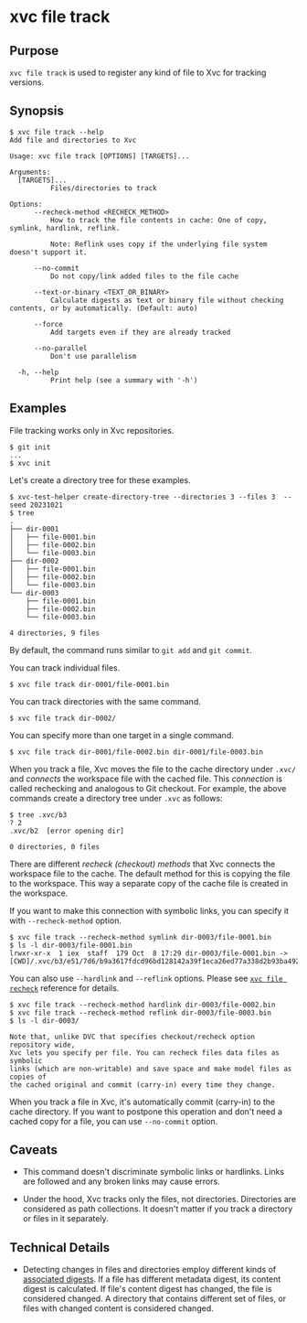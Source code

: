 # xvc file track

## Purpose

`xvc file track` is used to register any kind of file to Xvc for tracking versions.

## Synopsis 

```console
$ xvc file track --help
Add file and directories to Xvc

Usage: xvc file track [OPTIONS] [TARGETS]...

Arguments:
  [TARGETS]...
          Files/directories to track

Options:
      --recheck-method <RECHECK_METHOD>
          How to track the file contents in cache: One of copy, symlink, hardlink, reflink.
          
          Note: Reflink uses copy if the underlying file system doesn't support it.

      --no-commit
          Do not copy/link added files to the file cache

      --text-or-binary <TEXT_OR_BINARY>
          Calculate digests as text or binary file without checking contents, or by automatically. (Default: auto)

      --force
          Add targets even if they are already tracked

      --no-parallel
          Don't use parallelism

  -h, --help
          Print help (see a summary with '-h')

```

## Examples


File tracking works only in Xvc repositories.

```console
$ git init
...
$ xvc init

```
Let's create a directory tree for these examples. 

```console
$ xvc-test-helper create-directory-tree --directories 3 --files 3  --seed 20231021
$ tree
.
├── dir-0001
│   ├── file-0001.bin
│   ├── file-0002.bin
│   └── file-0003.bin
├── dir-0002
│   ├── file-0001.bin
│   ├── file-0002.bin
│   └── file-0003.bin
└── dir-0003
    ├── file-0001.bin
    ├── file-0002.bin
    └── file-0003.bin

4 directories, 9 files

```

By default, the command runs similar to `git add` and `git commit`. 

You can track individual files.

```console
$ xvc file track dir-0001/file-0001.bin
```

You can track directories with the same command. 

```console
$ xvc file track dir-0002/
```

You can specify more than one target in a single command. 

```console
$ xvc file track dir-0001/file-0002.bin dir-0001/file-0003.bin
```

When you track a file, Xvc moves the file to the cache directory under `.xvc/`
and _connects_ the workspace file with the cached file. This _connection_ is
called rechecking and analogous to Git checkout. For example, the above
commands create a directory tree under `.xvc` as follows: 

```console
$ tree .xvc/b3
? 2
.xvc/b2  [error opening dir]

0 directories, 0 files

```

There are different _recheck (checkout) methods_ that Xvc connects the
workspace file to the cache. The default method for this is copying the file to
the workspace. This way a separate copy of the cache file is created in the workspace. 

If you want to make this connection with symbolic links, you can specify it with `--recheck-method` option. 

```console
$ xvc file track --recheck-method symlink dir-0003/file-0001.bin
$ ls -l dir-0003/file-0001.bin
lrwxr-xr-x  1 iex  staff  179 Oct  8 17:29 dir-0003/file-0001.bin -> [CWD]/.xvc/b3/e51/7d6/b9a3617fdcd96bd128142a39f1eca26ed77a338d2b93ba4921a0116c70/0.bin

```

You can also use `--hardlink` and `--reflink` options. Please see [`xvc file recheck`](/ref/xvc-file-recheck/) reference for details.  

```console
$ xvc file track --recheck-method hardlink dir-0003/file-0002.bin
$ xvc file track --recheck-method reflink dir-0003/file-0003.bin
$ ls -l dir-0003/
```


```admonish info
Note that, unlike DVC that specifies checkout/recheck option repository wide,
Xvc lets you specify per file. You can recheck files data files as symbolic
links (which are non-writable) and save space and make model files as copies of
the cached original and commit (carry-in) every time they change.

```

When you track a file in Xvc, it's automatically commit (carry-in) to the cache
directory. If you want to postpone this operation and don't need a cached copy
for a file, you can use `--no-commit` option.


## Caveats

- This command doesn't discriminate symbolic links or hardlinks. 
Links are followed and any broken links may cause errors. 

- Under the hood, Xvc tracks only the files, not directories. 
Directories are considered as path collections.
It doesn't matter if you track a directory or files in it separately.

## Technical Details

- Detecting changes in files and directories employ different kinds of [associated digests](/concepts/associated-digest.md).
If a file has different metadata digest, its content digest is calculated.
If file's content digest has changed, the file is considered changed.
A directory that contains different set of files, or files with changed content is considered changed.



